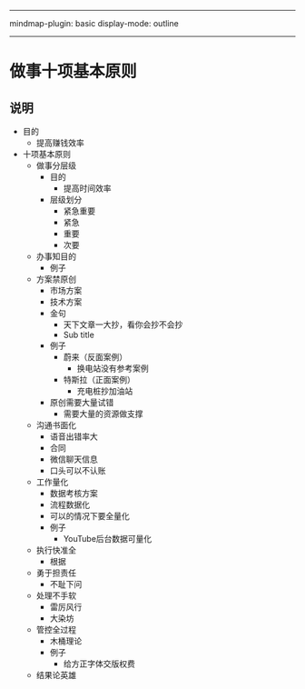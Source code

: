 
---

mindmap-plugin: basic
display-mode: outline

---

# 做事十项基本原则

## 说明
- 目的
    - 提高赚钱效率
- 十项基本原则
    - 做事分层级
        - 目的
            - 提高时间效率
        - 层级划分
            - 紧急重要
            - 紧急
            - 重要
            - 次要
    - 办事知目的
        - 例子
    - 方案禁原创
        - 市场方案
        - 技术方案
        - 金句
            - 天下文章一大抄，看你会抄不会抄
            - Sub title
        - 例子
            - 蔚来（反面案例）
                - 换电站没有参考案例
            - 特斯拉（正面案例）
                - 充电桩抄加油站
        - 原创需要大量试错
            - 需要大量的资源做支撑
    - 沟通书面化
        - 语音出错率大
        - 合同
        - 微信聊天信息
        - 口头可以不认账
    - 工作量化
        - 数据考核方案
        - 流程数据化
        - 可以的情况下要全量化
        - 例子
            - YouTube后台数据可量化
    - 执行快准全
        - 根据
    - 勇于担责任
        - 不耻下问
    - 处理不手软
        - 雷厉风行
        - 大染坊
    - 管控全过程
        - 木桶理论
        - 例子
            - 给方正字体交版权费
    - 结果论英雄